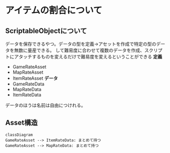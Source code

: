 # アイテムの割合について
## ScriptableObjectについて
データを保存できるやつ。データの型を定義→アセットを作成で特定の型のデータを無数に量産できる。
して難易度に合わせて複数のデータを作成、スクリプトにアタッチするものを変えるだけで難易度を変えるということができる
**定義**
- GameRateAsset
- MapRateAsset
- ItemRateAsset
**データ**
- GameRateData
- MapRateData
- ItemRateData

データのほうは名前は自由につけれる。

## Asset構造
```marmeid
classDiagram
GameRateAsset --> ItemRateData: まとめて持つ
GameRateAsset --> MapRateData: まとめて持つ
```